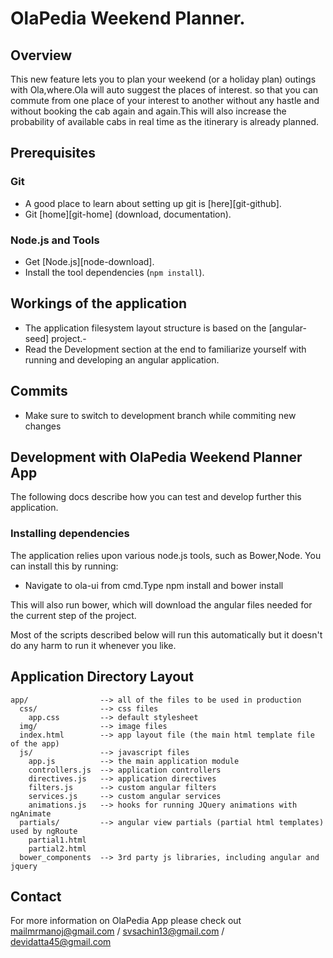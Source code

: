 # OlaPedia Weekend Planner.

## Overview

This new feature lets you to plan your weekend (or a  holiday plan) outings with Ola,where.Ola will auto suggest the places of interest. so that you can commute from one place of your interest to another without any hastle and  without booking the cab again and again.This will also increase the probability of available cabs in real time as the itinerary is already planned.

## Prerequisites

### Git

- A good place to learn about setting up git is [here][git-github].
- Git [home][git-home] (download, documentation).

### Node.js and Tools

- Get [Node.js][node-download].
- Install the tool dependencies (`npm install`).


## Workings of the application

- The application filesystem layout structure is based on the [angular-seed] project.-  
- Read the Development section at the end to familiarize yourself with running and developing
  an angular application.

## Commits 
- Make sure to switch to development branch while commiting new changes


## Development with OlaPedia Weekend Planner App

The following docs describe how you can test and develop further this application.


### Installing dependencies

The application relies upon various node.js tools, such as Bower,Node.  You can
install this by running:

- Navigate to ola-ui from cmd.Type npm install and bower install
 

This will also run bower, which will download the angular files needed for the current step of the
project.

Most of the scripts described below will run this automatically but it doesn't do any harm to run
it whenever you like.

 
  
## Application Directory Layout

    app/                --> all of the files to be used in production
      css/              --> css files
        app.css         --> default stylesheet
      img/              --> image files
      index.html        --> app layout file (the main html template file of the app)
      js/               --> javascript files
        app.js          --> the main application module
        controllers.js  --> application controllers
        directives.js   --> application directives
        filters.js      --> custom angular filters
        services.js     --> custom angular services
        animations.js   --> hooks for running JQuery animations with ngAnimate
      partials/         --> angular view partials (partial html templates) used by ngRoute
        partial1.html
        partial2.html
      bower_components  --> 3rd party js libraries, including angular and jquery

 

## Contact

For more information on OlaPedia App please check out mailmrmanoj@gmail.com / svsachin13@gmail.com / devidatta45@gmail.com
 
